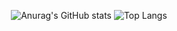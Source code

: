 <!--
**poink0411/poink0411** is a ✨ _special_ ✨ repository because its `README.md` (this file) appears on your GitHub profile.

Here are some ideas to get you started:

- 🔭 I’m currently working on ...
- 🌱 I’m currently learning ...
- 👯 I’m looking to collaborate on ...
- 🤔 I’m looking for help with ...
- 💬 Ask me about ...
- 📫 How to reach me: ...
- 😄 Pronouns: ...
- ⚡ Fun fact: ...
-->


<div align="center">
  
![Anurag's GitHub stats](https://github-readme-stats.vercel.app/api?username=poink0411&show_icons=true&theme=radical)</center>
![Top Langs](https://github-readme-stats.vercel.app/api/top-langs/?username=poink0411&langs_count=10&layout=compact&theme=radical)

</div>
